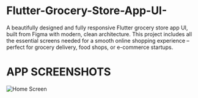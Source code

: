 # Flutter-Grocery-Store-App-UI-
A beautifully designed and fully responsive Flutter grocery store app UI, built from Figma with modern, clean architecture. This project includes all the essential screens needed for a smooth online shopping experience – perfect for grocery delivery, food shops, or e-commerce startups.

# APP SCREENSHOTS
![Home Screen]([https://user-images.githubusercontent.com/123456789/your-image.png](https://encrypted-tbn0.gstatic.com/images?q=tbn:ANd9GcTgw4LotRveUecpmfqrgYgn2TAJBdDYD1e0ag&s))
